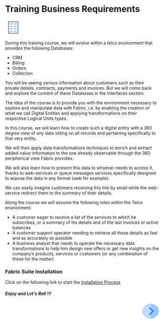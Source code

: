 # Training Business Requirements

![](/academy/Training_Level_1/01_Fabric_Introduction/images/businessReq.png)

During this training course, we will evolve within a telco environment that provides the following Databases:

- CRM 
- Billing
- Orders
- Collection

You will be seeing various information about customers such as their private details, contracts, payments and invoices. But we will come back and explore the content of these Databases in the Interfaces section.

The idea of the course is to provide you with the environment necessary to explore and manipulate data with Fabric, i.e. by enabling the creation of what we call Digital Entities and applying transformations on their respective Logical Units types.

In this course, we will learn how to create such a digital entity with a 360 degree view of any data sitting on all records and pertaining specifically to that very entity. 

We will then apply data transformations techniques to enrich and extract added-value information to the one already observable through the 360 peripherical view Fabric provides.

We will also learn how to present this data to whoever needs to access it, thanks to web-services or queue messages services specifically designed to expose the data in any format (web for example). 

 

We can easily imagine customers receiving this link by email while the web-service redirect them to the summary of their details.

Along the course we will assume the following roles within the Telco environment:

- A customer eager to receive a list of the services to which he subscribes, or a summary of his details and of the last invoices or active balances
- A customer support operator needing to retrieve all these details as fast and as accurately as possible
- A business analyst that needs to operate the necessary data transformations to help him design new offers or get new insights on the company’s products, services or customers (or any combination of these for the matter)


### Fabric Suite Installation
Click on the following link to start the [Installation Process](/academy/Training_Level_1/01_Fabric_Introduction/1_6_fabric_installation.md)



##### Enjoy and Let's Roll !!!


 [<img align="right" width="60" height="54" src="/articles/images/Next.png">](/academy/Training_Level_1/01_Fabric_Introduction/1_4_Fabric_Overview.md)
